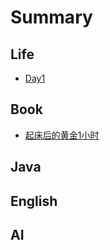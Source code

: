 # Summary

## Life
* [Day1](life/day1.md)

## Book
* [起床后的黄金1小时](book/起床后的黄金一小时.md)

## Java

## English

## AI
